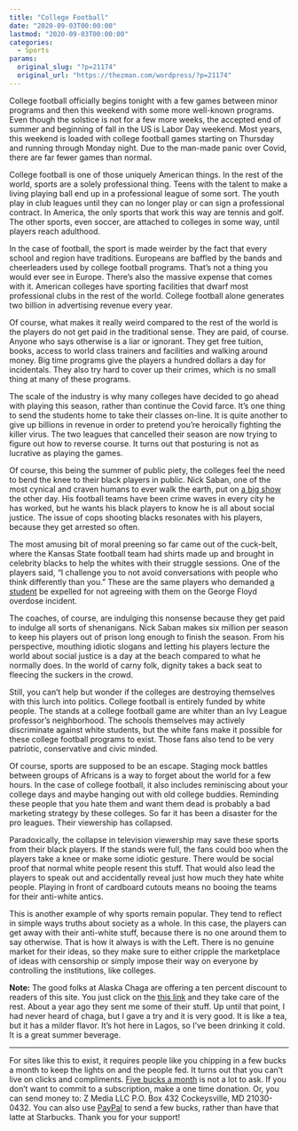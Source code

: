 ```yaml
---
title: "College Football"
date: "2020-09-03T00:00:00"
lastmod: "2020-09-03T00:00:00"
categories:
  - Sports
params:
  original_slug: "?p=21174"
  original_url: "https://thezman.com/wordpress/?p=21174"
---
```


College football officially begins tonight with a few games between
minor programs and then this weekend with some more well-known programs.
Even though the solstice is not for a few more weeks, the accepted end
of summer and beginning of fall in the US is Labor Day weekend. Most
years, this weekend is loaded with college football games starting on
Thursday and running through Monday night. Due to the man-made panic
over Covid, there are far fewer games than normal.

College football is one of those uniquely American things. In the rest
of the world, sports are a solely professional thing. Teens with the
talent to make a living playing ball end up in a professional league of
some sort. The youth play in club leagues until they can no longer play
or can sign a professional contract. In America, the only sports that
work this way are tennis and golf. The other sports, even soccer, are
attached to colleges in some way, until players reach adulthood.

In the case of football, the sport is made weirder by the fact that
every school and region have traditions. Europeans are baffled by the
bands and cheerleaders used by college football programs. That’s not a
thing you would ever see in Europe. There’s also the massive expense
that comes with it. American colleges have sporting facilities that
dwarf most professional clubs in the rest of the world. College football
alone generates two billion in advertising revenue every year.

Of course, what makes it really weird compared to the rest of the world
is the players do not get paid in the traditional sense. They are paid,
of course. Anyone who says otherwise is a liar or ignorant. They get
free tuition, books, access to world class trainers and facilities and
walking around money. Big time programs give the players a hundred
dollars a day for incidentals. They also try hard to cover up their
crimes, which is no small thing at many of these programs.

The scale of the industry is why many colleges have decided to go ahead
with playing this season, rather than continue the Covid farce. It’s one
thing to send the students home to take their classes on-line. It is
quite another to give up billions in revenue in order to pretend you’re
heroically fighting the killer virus. The two leagues that cancelled
their season are now trying to figure out how to reverse course. It
turns out that posturing is not as lucrative as playing the games.

Of course, this being the summer of public piety, the colleges feel the
need to bend the knee to their black players in public. Nick Saban, one
of the most cynical and craven humans to ever walk the earth, put on [a
big show](https://twitter.com/SimoneEli_TV/status/1300540336805216259)
the other day. His football teams have been crime waves in every city he
has worked, but he wants his black players to know he is all about
social justice. The issue of cops shooting blacks resonates with his
players, because they get arrested so often.

The most amusing bit of moral preening so far came out of the cuck-belt,
where the Kansas State football team had shirts made up and brought in
celebrity blacks to help the whites with their struggle sessions. One of
the players said, “I challenge you to not avoid conversations with
people who think differently than you.” These are the same players who
demanded [a
student](https://twitter.com/JadenPMcNeil/status/1300563469213859844) be
expelled for not agreeing with them on the George Floyd overdose
incident.

The coaches, of course, are indulging this nonsense because they get
paid to indulge all sorts of shenanigans. Nick Saban makes six million
per season to keep his players out of prison long enough to finish the
season. From his perspective, mouthing idiotic slogans and letting his
players lecture the world about social justice is a day at the beach
compared to what he normally does. In the world of carny folk, dignity
takes a back seat to fleecing the suckers in the crowd.

Still, you can’t help but wonder if the colleges are destroying
themselves with this lurch into politics. College football is entirely
funded by white people. The stands at a college football game are whiter
than an Ivy League professor’s neighborhood. The schools themselves may
actively discriminate against white students, but the white fans make it
possible for these college football programs to exist. Those fans also
tend to be very patriotic, conservative and civic minded.

Of course, sports are supposed to be an escape. Staging mock battles
between groups of Africans is a way to forget about the world for a few
hours. In the case of college football, it also includes reminiscing
about your college days and maybe hanging out with old college buddies.
Reminding these people that you hate them and want them dead is probably
a bad marketing strategy by these colleges. So far it has been a
disaster for the pro leagues. Their viewership has collapsed.

Paradoxically, the collapse in television viewership may save these
sports from their black players. If the stands were full, the fans could
boo when the players take a knee or make some idiotic gesture. There
would be social proof that normal white people resent this stuff. That
would also lead the players to speak out and accidentally reveal just
how much they hate white people. Playing in front of cardboard cutouts
means no booing the teams for their anti-white antics.

This is another example of why sports remain popular. They tend to
reflect in simple ways truths about society as a whole. In this case,
the players can get away with their anti-white stuff, because there is
no one around them to say otherwise. That is how it always is with the
Left. There is no genuine market for their ideas, so they make sure to
either cripple the marketplace of ideas with censorship or simply impose
their way on everyone by controlling the institutions, like colleges.

**Note:** The good folks at Alaska Chaga are offering a ten percent
discount to readers of this site. You just click on the
<a href="https://alaskachaga.us/discount/ZMAN" rel="noopener noreferrer"
target="_blank">this link</a> and they take care of the rest. About a
year ago they sent me some of their stuff. Up until that point, I had
never heard of chaga, but I gave a try and it is very good. It is like a
tea, but it has a milder flavor. It’s hot here in Lagos, so I’ve been
drinking it cold. It is a great summer beverage.

------------------------------------------------------------------------

For sites like this to exist, it requires people like you chipping in a
few bucks a month to keep the lights on and the people fed. It turns out
that you can’t live on clicks and compliments.
<a href="https://www.subscribestar.com/the-z-blog"
rel="noopener noreferrer" target="_blank">Five bucks a month</a> is not
a lot to ask. If you don’t want to commit to a subscription, make a one
time donation. Or, you can send money to: Z Media LLC P.O. Box 432
Cockeysville, MD 21030-0432. You can also use <a
href="https://www.paypal.com/cgi-bin/webscr?cmd=_s-xclick&amp;hosted_button_id=UDAS2Q8JYA6CN&amp;source=url"
rel="noopener noreferrer" target="_blank">PayPal</a> to send a few
bucks, rather than have that latte at Starbucks. Thank you for your
support!
